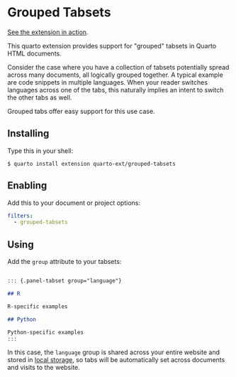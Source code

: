 # Grouped Tabsets

[See the extension in action](https://quarto-ext.github.io/grouped-tabsets/).

This quarto extension provides support for "grouped" tabsets in Quarto HTML documents.

Consider the case where you have a collection of tabsets potentially spread across many documents, all logically grouped together. 
A typical example are code snippets in multiple languages.
When your reader switches languages across one of the tabs, this naturally implies an intent to switch the other tabs as well.

Grouped tabs offer easy support for this use case. 

## Installing

Type this in your shell:

```
$ quarto install extension quarto-ext/grouped-tabsets
```

## Enabling

Add this to your document or project options:

```yaml
filters:
  - grouped-tabsets
```

## Using

Add the `group` attribute to your tabsets:

```markdown

::: {.panel-tabset group="language"}

## R

R-specific examples

## Python

Python-specific examples
:::
```

In this case, the `language` group is shared across your entire website and stored in [local storage](https://developer.mozilla.org/en-US/docs/Web/API/Window/localStorage), so tabs will be automatically set across documents and visits to the website.
